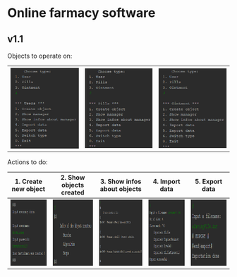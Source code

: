 # Online farmacy software

## v1.1
Objects to operate on:
<table><tr>
<th><img src="Media/choose_user.PNG"></th>
<th><img src="Media/choose_pills.PNG"></th>
<th><img src="Media/choose_oint.PNG"></th>
</tr></table>

Actions to do:

<table>

<tr>
<th>1. Create new object</th>
<th>2. Show objects created</th>
<th>3. Show infos about objects</th>
<th>4. Import data</th>
<th>5. Export data</th>
</tr>

<tr>
<th><img src="Media/create_object_user.PNG" width="150" height="150"></th>
<th><img src="Media/objects_created.PNG" width="150" height="150"></th>
<th><img src="Media/object_infos.PNG" width="150" height="150"></th>
<th><img src="Media/import_objects.PNG" width="150" height="150"></th>
<th><img src="Media/export_objects.PNG" width="150" height="150"></th>
</tr>

</table>